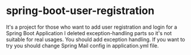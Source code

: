 # spring-boot-user-registration
It's a project for those who want to add user registration and login for a Spring Boot Application
I deleted exception-handling parts so it's not suitable for real usages. You should add exception handling. If you want to try you should change Spring Mail config in application.yml file.
